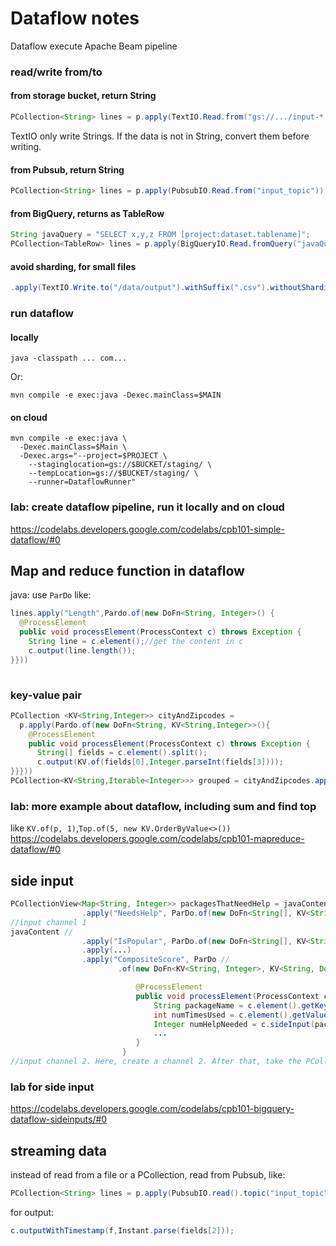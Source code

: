 # Dataflow notes
Dataflow execute Apache Beam pipeline
### read/write from/to
####  from storage bucket, return String
```java
PCollection<String> lines = p.apply(TextIO.Read.from("gs://.../input-*.csv.gz"));
```
TextIO only write Strings. If the data is not in String, convert them before writing.
#### from Pubsub, return String
```java
PCollection<String> lines = p.apply(PubsubIO.Read.from("input_topic"));
```
#### from BigQuery, returns as TableRow
```java
String javaQuery = "SELECT x,y,z FROM [project:dataset.tablename]";
PCollection<TableRow> lines = p.apply(BigQueryIO.Read.fromQuery("javaQuery"));
```

#### avoid sharding, for small files
```java
.apply(TextIO.Write.to("/data/output").withSuffix(".csv").withoutSharding())
```
### run dataflow 
#### locally
```command
java -classpath ... com...
```
Or:
```command
mvn compile -e exec:java -Dexec.mainClass=$MAIN
```
#### on cloud
```command
mvn compile -e exec:java \
  -Dexec.mainClass=$Main \
  -Dexec.args="--project=$PROJECT \
    --staginglocation=gs://$BUCKET/staging/ \
    --tempLocation=gs://$BUCKET/staging/ \
    --runner=DataflowRunner"
```
### lab: create dataflow pipeline, run it locally and on cloud
https://codelabs.developers.google.com/codelabs/cpb101-simple-dataflow/#0

## Map and reduce function in dataflow
java: use `ParDo` like:
```java
lines.apply("Length",Pardo.of(new DoFn<String, Integer>() {
  @ProcessElement
  public void processElement(ProcessContext c) throws Exception {
    String line = c.element();//get the content in c
    c.output(line.length());
}}))
   
```
### key-value pair
```java
PCollection <KV<String,Integer>> cityAndZipcodes = 
  p.apply(Pardo.of(new DoFn<String, KV<String,Integer>>(){
    @ProcessElement
    public void processElement(ProcessContext c) throws Exception {
      String[] fields = c.element().split();
      c.output(KV.of(fields[0],Integer.parseInt(fields[3])));
}}}))
PCollection<KV<String,Iterable<Integer>>> grouped = cityAndZipcodes.apply(GroupByKey.<String,Integer>create());
```

### lab: more example about dataflow, including sum and find top
like `KV.of(p, 1)`,`Top.of(5, new KV.OrderByValue<>())`
https://codelabs.developers.google.com/codelabs/cpb101-mapreduce-dataflow/#0

## side input
```java
PCollectionView<Map<String, Integer>> packagesThatNeedHelp = javaContent
                .apply("NeedsHelp", ParDo.of(new DoFn<String[], KV<String, Integer>>() {...}
//input channel 1
javaContent //
                .apply("IsPopular", ParDo.of(new DoFn<String[], KV<String, Integer>>() {...}
                .apply(...)
                .apply("CompositeScore", ParDo //
                        .of(new DoFn<KV<String, Integer>, KV<String, Double>>() {

                            @ProcessElement
                            public void processElement(ProcessContext c) throws Exception {
                                String packageName = c.element().getKey();
                                int numTimesUsed = c.element().getValue();
                                Integer numHelpNeeded = c.sideInput(packagesThatNeedHelp).get(packageName);
                                ...
                            }
                         }
//input channel 2. Here, create a channel 2. After that, take the PCollection from channel 1, packagesThatNeedHelp, into channel 2.
```

### lab for side input
https://codelabs.developers.google.com/codelabs/cpb101-bigquery-dataflow-sideinputs/#0


## streaming data
instead of read from a file or a PCollection, read from Pubsub, like:
```java
PCollection<String> lines = p.apply(PubsubIO.read().topic("input_topic"));
```
for output:
```java
c.outputWithTimestamp(f,Instant.parse(fields[2]));
```



